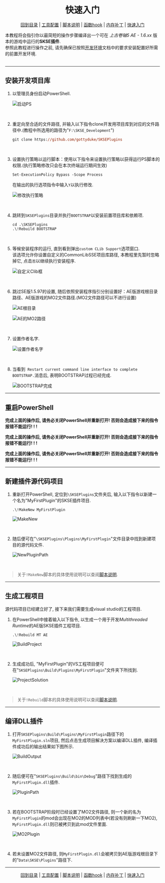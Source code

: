 <h1 align="center">快速入门</h1>
<p align="center"><a href="./README.md">回到目录</a> | <a href="./docs/setup/Setup.md">工具配置</a> | <a href="./docs/setup/Script.md">脚本说明</a> | <a href="./docs/tounknown/FuncHook.md">函数hook</a> | <a href="./docs/tounknown/MemPatch.md">内存补丁</a> | <a href="./docs/QuickStart.md">快速入门</a></p>

本教程将会指引你以最简短的操作步骤编译出一个可在 _上古卷轴5 AE - 1.6.xx_ 版本的游戏中运行的**SKSE插件**.  
参照此教程进行操作之前, 请先确保已按照[开发环境](/docs/setup/Setup.md)文档中的要求安装配置好所需的前置开发环境.
<br/><br/>

---  
## 安装开发项目库
1. 以管理员身份启动PowerShell.  
   
   ![启动PS](/images/quickstart/1.png)  
<br/>

2. 重定向至合适的文件路径, 并输入以下指令clone开发用项目库到对应的文件路径中.(教程中所选用的路径为"`F:\SKSE_Development`")  
    ```ps
    git clone https://github.com/gottyduke/SKSEPlugins
    ```  
<br/>

3. 设置执行策略以运行脚本：使用以下指令来设置执行策略以获得运行PS脚本的权限.(执行策略修改只会在本次终端运行期间生效)  
    ```ps
    Set-ExecutionPolicy Bypass -Scope Process
    ```
    在输出的执行选项指令中输入`Y`以执行修改.  

    ![修改执行策略](/images/quickstart/3.png)  
<br/>  

4. 跳转到`SKSEPlugins`目录并执行`BOOTSTRAP`以安装前置项目库和依赖项.
    ```ps
    cd .\SKSEPlugins
    .\!Rebuild BOOTSTRAP
    ```
<br/>

5. 等候安装程序的运行, 直到看到弹出`custom CLib Support`选项窗口.  
   该选项允许你设置自定义的CommonLibSSE项目库路径, 本教程里先暂时忽略掉它, 点击`否`以继续执行安装程序.  

    ![自定义Clib框](/images/quickstart/5.png)  
<br/>

6. 跳过SE版1.5.97的设置, 随后依照安装程序指引分别设置好：AE版游戏根目录路径、AE版游戏的MO2文件路径.(MO2文件路径可以不进行设置)

    ![AE根目录](/images/quickstart/6.png)  

    ![AE的MO2路径](/images/quickstart/7.png)  

<br/>

7. 设置作者名字.

    ![设置作者名字](/images/quickstart/8.png) 
<br/>

8. 当看到` Restart current command line interface to complete BOOTSTRAP.`消息后, 表明BOOTSTRAP过程已经完成.

    ![BOOTSTRAP完成](/images/quickstart/9.png)   

---
## 重启PowerShell

__完成上面的操作后, 请务必关闭PowerShell并重新打开! 否则会造成接下来的指令报错不能运行! ! !__  

__完成上面的操作后, 请务必关闭PowerShell并重新打开! 否则会造成接下来的指令报错不能运行! ! !__   

__完成上面的操作后, 请务必关闭PowerShell并重新打开! 否则会造成接下来的指令报错不能运行! ! !__
<br/> 

---
## 新建插件源代码项目
1. 重新打开PowerShell, 定位到`\SKSEPlugins`文件夹后, 输入以下指令以新建一个名为"MyFirstPlugin"的SKSE插件项目.
    ```PS
    .\!MakeNew MyFirstPlugin
    ```
    ![MakeNew](/images/quickstart/10.png)  
<br/> 

2.  随后便可在"`\SKSEPlugins\Plugins\MyFirstPlugin`"文件目录中找到新建项目的源代码文件.

    ![NewPluginPath](/images/quickstart/11.png)   
<br/>   

> 关于`!MakeNew`脚本的具体使用说明可以查阅[脚本说明](/docs/setup/Script.md).

---
## 生成工程项目
源代码项目已经建立好了, 接下来我们需要生成visual studio的工程项目.  

1. 在PowerShell中接着输入以下指令, 以生成一个用于开发*Multithreaded Runtime*的AE版SKSE插件工程项目.
    ```PS
    .\!Rebuild MT AE
    ```
    ![BuildProject](/images/quickstart/12.png)
<br/>

2. 生成成功后,  "MyFirstPlugin"的VS工程项目便可在"`SKSEPlugins\Build\Plugins\MyFirstPlugin`"文件夹下所找到.
   
   ![ProjectSolution](/images/quickstart/13.png)
<br/>

> 关于`!Rebuild`脚本的具体使用说明可以查阅[脚本说明](/docs/setup/Script.md).

---
## 编译DLL插件
1. 打开`SKSEPlugins\Build\Plugins\MyFirstPlugin`路径下的`MyFirstPlugin.sln`项目, 然后点击生成项目解决方案以编译DLL插件, 编译插件成功后的输出结果如下图所示.
   
    ![BuildOutput](/images/quickstart/14.png)

<br/>

2. 随后便可在"`SKSEPlugins\Build\bin\Debug`"路径下找到生成的`MyFirstPlugin.dll`插件.

    ![PluginPath](/images/quickstart/15.png)
   
<br/>

3. 若在BOOTSTRAP阶段时已经设置了MO2文件路径, 则一个新的名为`MyFirstPlugin`的mod会出现在MO2的MOD列表中(若没有则刷新一下MO2), `MyFirstPlugin.dll`则已被拷贝到此mod文件里面.
    
    ![MO2Plugin](/images/quickstart/16.png)

<br/>

4. 若未设置MO2文件路径, 则`MyFirstPlugin.dll`会被拷贝到AE版游戏根目录下的"`Data\SKSE\Plugins`"路径下.

---
<p align="center"><a href="./README.md">回到目录</a> | <a href="./docs/setup/Setup.md">工具配置</a> | <a href="./docs/setup/Script.md">脚本说明</a> | <a href="./docs/tounknown/FuncHook.md">函数hook</a> | <a href="./docs/tounknown/MemPatch.md">内存补丁</a> | <a href="./docs/QuickStart.md">快速入门</a></p>
